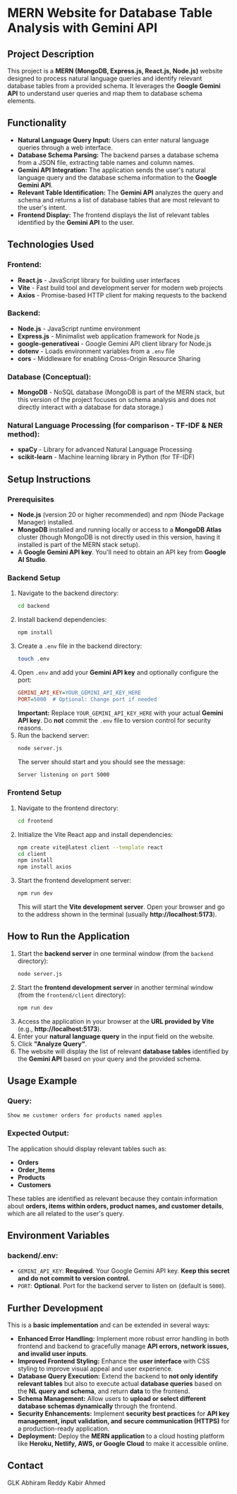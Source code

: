 # MERN Website for Database Table Analysis with Gemini API

## Project Description

This project is a **MERN (MongoDB, Express.js, React.js, Node.js)** website designed to process natural language queries and identify relevant database tables from a provided schema. It leverages the **Google Gemini API** to understand user queries and map them to database schema elements.

## Functionality

- **Natural Language Query Input:** Users can enter natural language queries through a web interface.
- **Database Schema Parsing:** The backend parses a database schema from a JSON file, extracting table names and column names.
- **Gemini API Integration:** The application sends the user's natural language query and the database schema information to the **Google Gemini API**.
- **Relevant Table Identification:** The **Gemini API** analyzes the query and schema and returns a list of database tables that are most relevant to the user's intent.
- **Frontend Display:** The frontend displays the list of relevant tables identified by the **Gemini API** to the user.

## Technologies Used

### **Frontend:**
- **React.js** - JavaScript library for building user interfaces
- **Vite** - Fast build tool and development server for modern web projects
- **Axios** - Promise-based HTTP client for making requests to the backend

### **Backend:**
- **Node.js** - JavaScript runtime environment
- **Express.js** - Minimalist web application framework for Node.js
- **google-generativeai** - Google Gemini API client library for Node.js
- **dotenv** - Loads environment variables from a `.env` file
- **cors** - Middleware for enabling Cross-Origin Resource Sharing

### **Database (Conceptual):**
- **MongoDB** - NoSQL database (MongoDB is part of the MERN stack, but this version of the project focuses on schema analysis and does not directly interact with a database for data storage.)

### **Natural Language Processing (for comparison - TF-IDF & NER method):**
- **spaCy** - Library for advanced Natural Language Processing
- **scikit-learn** - Machine learning library in Python (for TF-IDF)

## Setup Instructions

### **Prerequisites**

- **Node.js** (version 20 or higher recommended) and npm (Node Package Manager) installed.
- **MongoDB** installed and running locally or access to a **MongoDB Atlas** cluster (though MongoDB is not directly used in this version, having it installed is part of the MERN stack setup).
- A **Google Gemini API key**. You'll need to obtain an API key from **Google AI Studio**.

### **Backend Setup**

1. Navigate to the backend directory:
   ```bash
   cd backend
   ```
2. Install backend dependencies:
   ```bash
   npm install
   ```
3. Create a `.env` file in the backend directory:
   ```bash
   touch .env
   ```
4. Open `.env` and add your **Gemini API key** and optionally configure the port:
   ```ini
   GEMINI_API_KEY=YOUR_GEMINI_API_KEY_HERE
   PORT=5000  # Optional: Change port if needed
   ```
   **Important:** Replace `YOUR_GEMINI_API_KEY_HERE` with your actual **Gemini API key**. Do **not** commit the `.env` file to version control for security reasons.
5. Run the backend server:
   ```bash
   node server.js
   ```
   The server should start and you should see the message:
   ```bash
   Server listening on port 5000
   ```

### **Frontend Setup**

1. Navigate to the frontend directory:
   ```bash
   cd frontend
   ```
2. Initialize the Vite React app and install dependencies:
   ```bash
   npm create vite@latest client --template react
   cd client
   npm install
   npm install axios
   ```
3. Start the frontend development server:
   ```bash
   npm run dev
   ```
   This will start the **Vite development server**. Open your browser and go to the address shown in the terminal (usually **http://localhost:5173**).

## How to Run the Application

1. Start the **backend server** in one terminal window (from the `backend` directory):
   ```bash
   node server.js
   ```
2. Start the **frontend development server** in another terminal window (from the `frontend/client` directory):
   ```bash
   npm run dev
   ```
3. Access the application in your browser at the **URL provided by Vite** (e.g., **http://localhost:5173**).
4. Enter your **natural language query** in the input field on the website.
5. Click **"Analyze Query"**.
6. The website will display the list of relevant **database tables** identified by the **Gemini API** based on your query and the provided schema.

## Usage Example

### **Query:**
```plaintext
Show me customer orders for products named apples
```

### **Expected Output:**
The application should display relevant tables such as:
- **Orders**
- **Order_Items**
- **Products**
- **Customers**

These tables are identified as relevant because they contain information about **orders, items within orders, product names, and customer details**, which are all related to the user's query.

## Environment Variables

### **backend/.env:**
- `GEMINI_API_KEY`: **Required**. Your Google Gemini API key. **Keep this secret and do not commit to version control.**
- `PORT`: **Optional**. Port for the backend server to listen on (default is `5000`).

## Further Development

This is a **basic implementation** and can be extended in several ways:

- **Enhanced Error Handling:** Implement more robust error handling in both frontend and backend to gracefully manage **API errors, network issues, and invalid user inputs**.
- **Improved Frontend Styling:** Enhance the **user interface** with CSS styling to improve visual appeal and user experience.
- **Database Query Execution:** Extend the backend to **not only identify relevant tables** but also to execute actual **database queries** based on the **NL query and schema**, and return **data** to the frontend.
- **Schema Management:** Allow users to **upload or select different database schemas dynamically** through the frontend.
- **Security Enhancements:** Implement **security best practices** for **API key management, input validation, and secure communication (HTTPS)** for a production-ready application.
- **Deployment:** Deploy the **MERN application** to a cloud hosting platform like **Heroku, Netlify, AWS, or Google Cloud** to make it accessible online.

## Contact
GLK Abhiram Reddy
Kabir Ahmed
